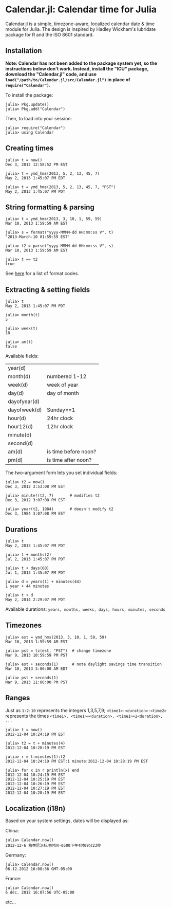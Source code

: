 Calendar.jl: Calendar time for Julia
====================================

Calendar.jl is a simple, timezone-aware, localized calendar date & time module for Julia.
The design is inspired by Hadley Wickham's lubridate package for R and the ISO 8601 standard.

Installation
------------

__Note: Calendar has not been added to the package system yet, so the instructions below don't work.
Instead, install the "ICU" package, download the "Calendar.jl" code, and use `load("/path/to/Calendar.jl/src/Calendar.jl")`
in place of `require("Calendar")`.__

To install the package:

    julia> Pkg.update()
    julia> Pkg.add("Calendar")

Then, to load into your session:

    julia> require("Calendar")
    julia> using Calendar

Creating times
--------------

```jlcon
julia> t = now()
Dec 3, 2012 12:58:52 PM EST

julia> t = ymd_hms(2013, 5, 2, 13, 45, 7)
May 2, 2013 1:45:07 PM EDT

julia> t = ymd_hms(2013, 5, 2, 13, 45, 7, "PST")
May 2, 2013 1:45:07 PM PDT
```

String formatting & parsing
---------------------------

```jlcon
julia> t = ymd_hms(2013, 3, 10, 1, 59, 59)
Mar 10, 2013 1:59:59 AM EST

julia> s = format("yyyy-MMMM-dd HH:mm:ss V", t)
"2013-March-10 01:59:59 EST"

julia> t2 = parse("yyyy-MMMM-dd HH:mm:ss V", s)
Mar 10, 2013 1:59:59 AM EST

julia> t == t2
true
```

See [here](http://userguide.icu-project.org/formatparse/datetime) for a list of format codes.

Extracting & setting fields
---------------------------

```jlcon
julia> t
May 2, 2013 1:45:07 PM PDT

julia> month(t)
5

julia> week(t)
18

julia> am(t)
false
```

Available fields:

<table>
<tr><td>
    year(d)       </td><td>
</td></tr>
<tr><td>
    month(d)      </td><td> numbered 1-12
</td></tr>
<tr><td>
    week(d)       </td><td> week of year
</td></tr>
<tr><td>
    day(d)        </td><td> day of month
</td></tr>
<tr><td>
    dayofyear(d)  </td><td>
</td></tr>
<tr><td>
    dayofweek(d)  </td><td> Sunday==1
</td></tr>
<tr><td>
    hour(d)       </td><td> 24hr clock
</td></tr>
<tr><td>
    hour12(d)     </td><td> 12hr clock
</td></tr>
<tr><td>
    minute(d)     </td><td>
</td></tr>
<tr><td>
    second(d)     </td><td>
</td></tr>
<tr><td>
    am(d)         </td><td> is time before noon?
</td></tr>
<tr><td>
    pm(d)         </td><td> is time after noon?
</td></tr>
</table>

The two-argument form lets you set individual fields:

```jlcon
julia> t2 = now()
Dec 3, 2012 3:53:08 PM EST

julia> minute!(t2, 7)       # modifies t2
Dec 3, 2012 3:07:08 PM EST

julia> year(t2, 1984)       # doesn't modify t2
Dec 3, 1984 3:07:08 PM EST
```
 
Durations
---------

```jlcon
julia> t
May 2, 2013 1:45:07 PM PDT

julia> t + months(2)
Jul 2, 2013 1:45:07 PM PDT

julia> t + days(60)
Jul 1, 2013 1:45:07 PM PDT

julia> d = years(1) + minutes(44)
1 year + 44 minutes

julia> t + d
May 2, 2014 2:29:07 PM PDT
```

Available durations: `years, months, weeks, days, hours, minutes, seconds`

Timezones
---------

```jlcon
julia> est = ymd_hms(2013, 3, 10, 1, 59, 59)
Mar 10, 2013 1:59:59 AM EST

julia> pst = tz(est, "PST")  # change timezone
Mar 9, 2013 10:59:59 PM PST

julia> est + seconds(1)      # note daylight savings time transition
Mar 10, 2013 3:00:00 AM EDT

julia> pst + seconds(1)
Mar 9, 2013 11:00:00 PM PST
```

Ranges
------

Just as `1:2:10` represents the integers 1,3,5,7,9; `<time1>:<duration>:<time2>`
represents the times `<time1>, <time1>+<duration>, <time1>+2<duration>, ...`

```jlcon
julia> t = now()
2012-12-04 10:24:19 PM EST

julia> t2 = t + minutes(4)
2012-12-04 10:28:19 PM EST

julia> r = t:minutes(1):t2
2012-12-04 10:24:19 PM EST:1 minute:2012-12-04 10:28:19 PM EST

julia> for x in r println(x) end
2012-12-04 10:24:19 PM EST
2012-12-04 10:25:19 PM EST
2012-12-04 10:26:19 PM EST
2012-12-04 10:27:19 PM EST
2012-12-04 10:28:19 PM EST
```

Localization (i18n)
-------------------

Based on your system settings, dates will be displayed as:

China:
```jlcon
julia> Calendar.now()
2012-12-6 格林尼治标准时间-0500下午4时09分23秒
```

Germany:
```jlcon
julia> Calendar.now()
06.12.2012 16:08:36 GMT-05:00
```

France:
```jlcon
julia> Calendar.now()
6 déc. 2012 16:07:56 UTC-05:00
```

etc...
